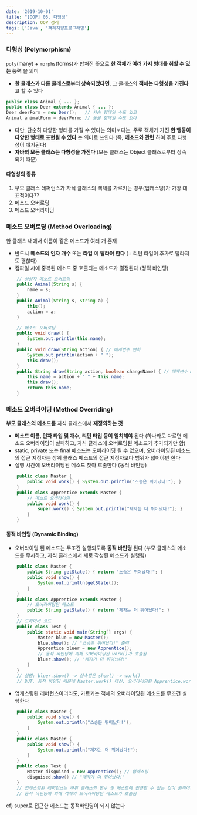 ```yaml
---
date: '2019-10-01'
title: "[OOP] 05. 다형성"
description: OOP 정리
tags: ['Java', '객체지향프로그래밍']
---
```


### 다형성 (Polymorphism)
`poly`(many) + `morphs`(forms)가 합쳐진 뜻으로 __한 객체가 여러 가지 형태를 취할 수 있는 능력__ 을 의미
- __한 클래스가 다른 클래스로부터 상속되었다면__, 그 클래스의 __객체는 다형성을 가진다__ 고 할 수 있다
```java
public class Animal { ... };
public class Deer extends Animal { ... };
Deer deerForm = new Deer();   // 사슴 형태일 수도 있고
Animal animalForm = deerForm; // 동물 형태일 수도 있다
```
- 다만, 단순히 다양한 형태를 가질 수 있다는 의미보다는, 주로 객체가 가진 __한 행동이 다양한 형태로 표현될 수 있다__ 는 의미로 쓰인다 (즉, __메소드와 관련__ 하여 주로 다형성이 얘기된다)
- __자바의 모든 클래스는 다형성을 가진다__ (모든 클래스는 Object 클래스로부터 상속되기 때문) 

#### 다형성의 종류
1. 부모 클래스 레퍼런스가 자식 클래스의 객체를 가르키는 경우(업캐스팅)가 가장 대표적이다??
2. 메소드 오버로딩
3. 메소드 오버라이딩

### 메소드 오버로딩 (Method Overloading)
한 클래스 내에서 이름이 같은 메소드가 여러 개 존재
- 반드시 __메소드의 인자 개수__ 또는 __타입__ 이 __달라야 한다__ (+ 리턴 타입이 추가로 달라져도 괜찮다)
- 컴파일 시에 중복된 메소드 중 호출되는 메소드가 결정된다 (정적 바인딩)
```java
    // 생성자 메소드 오버로딩
    public Animal(String s) {
        name = s;
    }
    public Animal(String s, String a) {
        this();
        action = a;
    }
```
```java
    // 메소드 오버로딩
    public void draw() {
        System.out.println(this.name);
    }
    public void draw(String action) { // 매개변수 변화
        System.out.println(action + " ");
        this.draw();
    }
    public String draw(String action, boolean changeName) { // 매개변수 & 리턴타입 변화
        this.name = action + " " + this.name;
        this.draw();
        return this.name;
    }
```

### 메소드 오버라이딩 (Method Overriding)
__부모 클래스의 메소드를__ 자식 클래스에서 __재정의하는 것__
- __메소드 이름, 인자 타입 및 개수, 리턴 타입 등이 일치해야__ 된다 (하나라도 다르면 메소드 오버라이딩이 실패하고, 자식 클래스에 오버로딩된 메소드가 추가되기만 함)
- static, private 또는 final 메소드는 오버라이딩 될 수 없으며, 오버라이딩된 메소드의 접근 지정자는 상위 클래스 메소드의 접근 지정자보다 범위가 넓어야만 한다 
- 실행 시간에 오버라이딩된 메소드 찾아 호출한다 (동적 바인딩)
```java
    public class Master {
        public void work() { System.out.println("스승은 뛰어났다!"); }
    }
    public class Apprentice extends Master {
        // 메소드 오버라이딩
        public void work() {
            super.work() { System.out.println("제자는 더 뛰어났다!"); }
        }
    }
```

#### 동적 바인딩 (Dynamic Binding)
- 오버라이딩 된 메소드는 무조건 실행되도록 __동적 바인딩__ 된다 (부모 클래스의 메소드를 무시하고, 자식 클래스에서 새로 작성된 메소드가 실행됨)
```java
    public class Master {
        public String getState() { return "스승은 뛰어났다!"; }
        public void show() { 
            System.out.println(getState()); 
        }
    }
    public class Apprentice extends Master {
        // 오버라이딩된 메소드
        public String getState() { return "제자는 더 뛰어났다!"; }
    }
    // 드라이버 코드
    public class Test {
        public static void main(String[] args) {
            Master blue = new Master();
            blue.show(); // "스승은 뛰어났다!" 출력 
            Apprentice bluer = new Apprentice();
            // 동적 바인딩에 의해 오버라이딩된 work()가 호출됨
            bluer.show(); // "제자가 더 뛰어났다!" 
        }
    }
    // 설명: bluer.show() -> 상속받은 show() -> work()
    // BUT, 동적 바인딩 때문에 Master.work() 대신, 오버라이딩된 Apprentice.work()를 무조건 호출됨
```
- 업캐스팅된 레퍼런스이더라도, 가르키는 객체의 오버라이딩된 메소드를 무조건 실행한다
```java
    public class Master {
        public void show() {
            System.out.println("스승은 뛰어났다!");
        }
    }
    public class Master {
        public void show() {
            System.out.println("제자는 더 뛰어났다!");
        }
    }
    public class Test {
        Master disguised = new Apprentice(); // 업캐스팅
        disguised.show() // "제자가 더 뛰어났다!"
    }
    // 업캐스팅된 레퍼런스는 하위 클래스의 변수 및 메소드에 접근할 수 없는 것이 원칙이지만,
    // 동적 바인딩에 의해 객체의 오버라이딩된 메소드가 호출됨
```
cf) super로 접근한 메소드는 동적바인딩이 되지 않는다